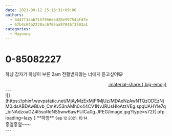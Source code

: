 ```yaml
---
date: 2021-09-12 15:13:31+09:00
authors:
  - 8d47f1aab715f956eed28e99754afd7e
  - 67b4c6fb2220ac6705aa97046f3503a1
categories:
  - Hayoung
---
```


# 0-85082227

<div class="post-container" markdown="1">
<div class="content-container md-sidebar__scrollwrap" markdown="1">

하냥 갑자기 하냥이 부른 2am 전활받지않는 너에게 듣고싶어😺

</div>
</div>

<div style="text-align: right;" markdown="1">
<a href="https://weverse.io/fromis9/fanpost/0-85082227" style="text-align: right;">:material-share:{.big-emoji}</a>
</div>
---

<div class="comments-container md-sidebar__scrollwrap" markdown="1">
<div class="comment" markdown="1">
<div class='id-container' markdown="1">
![](https://phinf.wevpstatic.net/MjAyMzExMjFfMjUz/MDAxNzAwNTQzODEzNjM0.dsABDAwBLvb_CmKv53nAMh0x44CV1NvJRUsHloAtzVEg.spqUAHYle7q_biNAdzoaGZ4l5soReNS5ww6awFUlCa0g.JPEG/image.jpg?type=s72){ pfp loading=lazy }
**<span class="artist">하영</span>** <small>Sep 12 2021, 15:14</small><br>
</div>
<div class='comment-body' markdown="1">
흥얼흥얼~~~ 
</div>
</div>
</div>
---
